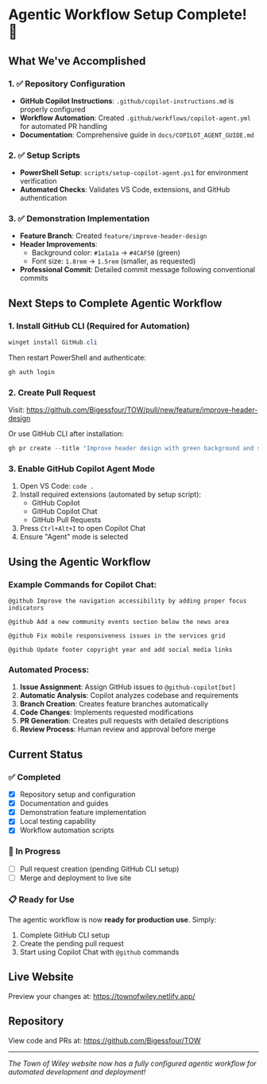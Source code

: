 # Agentic Workflow Setup Complete! 🎉

## What We've Accomplished

### 1. ✅ Repository Configuration

- **GitHub Copilot Instructions**: `.github/copilot-instructions.md` is properly
  configured
- **Workflow Automation**: Created `.github/workflows/copilot-agent.yml` for
  automated PR handling
- **Documentation**: Comprehensive guide in `docs/COPILOT_AGENT_GUIDE.md`

### 2. ✅ Setup Scripts

- **PowerShell Setup**: `scripts/setup-copilot-agent.ps1` for environment
  verification
- **Automated Checks**: Validates VS Code, extensions, and GitHub authentication

### 3. ✅ Demonstration Implementation

- **Feature Branch**: Created `feature/improve-header-design`
- **Header Improvements**:
  - Background color: `#1a1a1a` → `#4CAF50` (green)
  - Font size: `1.8rem` → `1.5rem` (smaller, as requested)
- **Professional Commit**: Detailed commit message following conventional
  commits

## Next Steps to Complete Agentic Workflow

### 1. Install GitHub CLI (Required for Automation)

```powershell
winget install GitHub.cli
```

Then restart PowerShell and authenticate:

```powershell
gh auth login
```

### 2. Create Pull Request

Visit: https://github.com/Bigessfour/TOW/pull/new/feature/improve-header-design

Or use GitHub CLI after installation:

```powershell
gh pr create --title "Improve header design with green background and smaller font" --body "Implemented requested header improvements"
```

### 3. Enable GitHub Copilot Agent Mode

1. Open VS Code: `code .`
2. Install required extensions (automated by setup script):
   - GitHub Copilot
   - GitHub Copilot Chat
   - GitHub Pull Requests
3. Press `Ctrl+Alt+I` to open Copilot Chat
4. Ensure "Agent" mode is selected

## Using the Agentic Workflow

### Example Commands for Copilot Chat:

```
@github Improve the navigation accessibility by adding proper focus indicators
```

```
@github Add a new community events section below the news area
```

```
@github Fix mobile responsiveness issues in the services grid
```

```
@github Update footer copyright year and add social media links
```

### Automated Process:

1. **Issue Assignment**: Assign GitHub issues to `@github-copilot[bot]`
2. **Automatic Analysis**: Copilot analyzes codebase and requirements
3. **Branch Creation**: Creates feature branches automatically
4. **Code Changes**: Implements requested modifications
5. **PR Generation**: Creates pull requests with detailed descriptions
6. **Review Process**: Human review and approval before merge

## Current Status

### ✅ Completed

- [x] Repository setup and configuration
- [x] Documentation and guides
- [x] Demonstration feature implementation
- [x] Local testing capability
- [x] Workflow automation scripts

### 🔄 In Progress

- [ ] Pull request creation (pending GitHub CLI setup)
- [ ] Merge and deployment to live site

### 📋 Ready for Use

The agentic workflow is now **ready for production use**. Simply:

1. Complete GitHub CLI setup
2. Create the pending pull request
3. Start using Copilot Chat with `@github` commands

## Live Website

Preview your changes at: https://townofwiley.netlify.app/

## Repository

View code and PRs at: https://github.com/Bigessfour/TOW

---

_The Town of Wiley website now has a fully configured agentic workflow for
automated development and deployment!_
